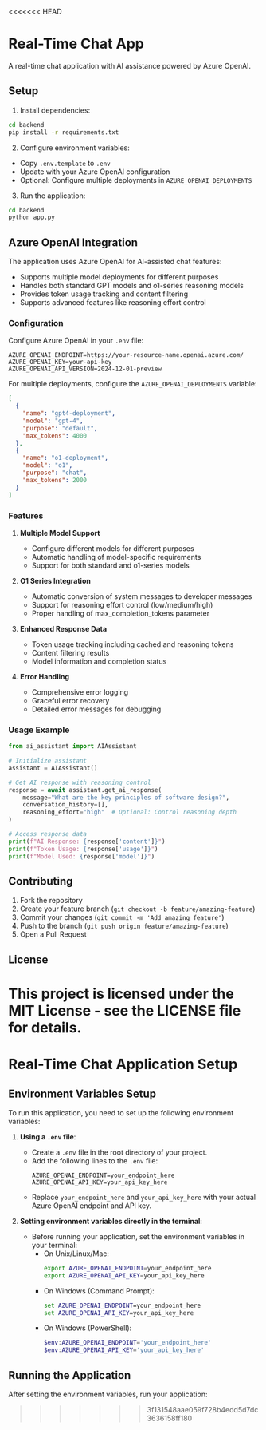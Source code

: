 <<<<<<< HEAD
# Real-Time Chat App

A real-time chat application with AI assistance powered by Azure OpenAI.

## Setup

1. Install dependencies:
```bash
cd backend
pip install -r requirements.txt
```

2. Configure environment variables:
- Copy `.env.template` to `.env`
- Update with your Azure OpenAI configuration
- Optional: Configure multiple deployments in `AZURE_OPENAI_DEPLOYMENTS`

3. Run the application:
```bash
cd backend
python app.py
```

## Azure OpenAI Integration

The application uses Azure OpenAI for AI-assisted chat features:

- Supports multiple model deployments for different purposes
- Handles both standard GPT models and o1-series reasoning models
- Provides token usage tracking and content filtering
- Supports advanced features like reasoning effort control

### Configuration

Configure Azure OpenAI in your `.env` file:

```env
AZURE_OPENAI_ENDPOINT=https://your-resource-name.openai.azure.com/
AZURE_OPENAI_KEY=your-api-key
AZURE_OPENAI_API_VERSION=2024-12-01-preview
```

For multiple deployments, configure the `AZURE_OPENAI_DEPLOYMENTS` variable:

```json
[
  {
    "name": "gpt4-deployment",
    "model": "gpt-4",
    "purpose": "default",
    "max_tokens": 4000
  },
  {
    "name": "o1-deployment", 
    "model": "o1",
    "purpose": "chat",
    "max_tokens": 2000
  }
]
```

### Features

1. **Multiple Model Support**
   - Configure different models for different purposes
   - Automatic handling of model-specific requirements
   - Support for both standard and o1-series models

2. **O1 Series Integration**
   - Automatic conversion of system messages to developer messages
   - Support for reasoning effort control (low/medium/high)
   - Proper handling of max_completion_tokens parameter

3. **Enhanced Response Data**
   - Token usage tracking including cached and reasoning tokens
   - Content filtering results
   - Model information and completion status

4. **Error Handling**
   - Comprehensive error logging
   - Graceful error recovery
   - Detailed error messages for debugging

### Usage Example

```python
from ai_assistant import AIAssistant

# Initialize assistant
assistant = AIAssistant()

# Get AI response with reasoning control
response = await assistant.get_ai_response(
    message="What are the key principles of software design?",
    conversation_history=[],
    reasoning_effort="high"  # Optional: Control reasoning depth
)

# Access response data
print(f"AI Response: {response['content']}")
print(f"Token Usage: {response['usage']}")
print(f"Model Used: {response['model']}")
```

## Contributing

1. Fork the repository
2. Create your feature branch (`git checkout -b feature/amazing-feature`)
3. Commit your changes (`git commit -m 'Add amazing feature'`)
4. Push to the branch (`git push origin feature/amazing-feature`)
5. Open a Pull Request

## License

This project is licensed under the MIT License - see the LICENSE file for details.
=======
# Real-Time Chat Application Setup

## Environment Variables Setup

To run this application, you need to set up the following environment variables:

1. **Using a `.env` file**:
   - Create a `.env` file in the root directory of your project.
   - Add the following lines to the `.env` file:
     ```
     AZURE_OPENAI_ENDPOINT=your_endpoint_here
     AZURE_OPENAI_API_KEY=your_api_key_here
     ```
   - Replace `your_endpoint_here` and `your_api_key_here` with your actual Azure OpenAI endpoint and API key.

2. **Setting environment variables directly in the terminal**:
   - Before running your application, set the environment variables in your terminal:
     - On Unix/Linux/Mac:
       ```bash
       export AZURE_OPENAI_ENDPOINT=your_endpoint_here
       export AZURE_OPENAI_API_KEY=your_api_key_here
       ```
     - On Windows (Command Prompt):
       ```cmd
       set AZURE_OPENAI_ENDPOINT=your_endpoint_here
       set AZURE_OPENAI_API_KEY=your_api_key_here
       ```
     - On Windows (PowerShell):
       ```powershell
       $env:AZURE_OPENAI_ENDPOINT='your_endpoint_here'
       $env:AZURE_OPENAI_API_KEY='your_api_key_here'
       ```

## Running the Application

After setting the environment variables, run your application:

>>>>>>> 3f131548aae059f728b4edd5d7dc3636158ff180
